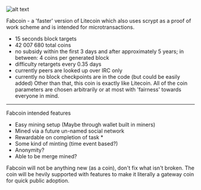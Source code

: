 ![alt text](http://computerstudio.eu/private/fabcoin.jpg "logo")

Fabcoin - a 'faster' version of Litecoin which also uses scrypt
as a proof of work scheme and is intended for microtransactions.
 - 15 seconds block targets
 - 42 007 680 total coins
 - no subsidy within the first 3 days and after approximately 5 years;
    in between: 4 coins per generated block
 - difficulty retargets every 0.35 days
 - currently peers are looked up over IRC only
 - currently no block checkpoints are in the code (but could be easily
   added)
Other than that, this coin is exactly like Litecoin. All of the coin parameters
are chosen arbitrarily or at most with 'fairness' towards everyone in mind.

-------------------------
Fabcoin intended features

- Easy mining setup (Maybe through wallet built in miners)
- Mined via a future un-named social network
- Rewardable on completion of task *
- Some kind of minting (time event based?)
- Anonymity?
- Able to be merge mined?

Fabcoin will not be anything new (as a coin), don't fix what isn't broken. The coin will be hevily supported with features to make it literally a gateway coin for quick public adoption.
